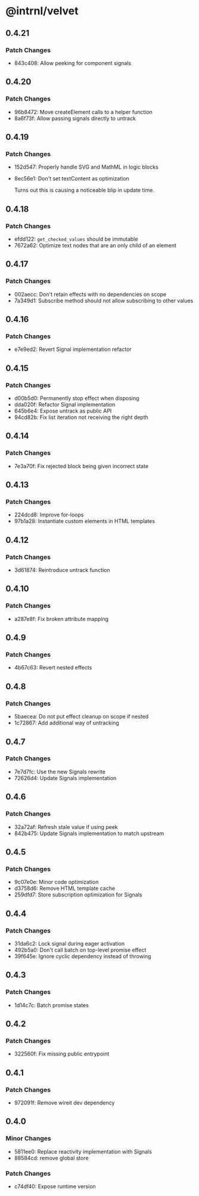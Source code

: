# @intrnl/velvet

## 0.4.21

### Patch Changes

- 843c408: Allow peeking for component signals

## 0.4.20

### Patch Changes

- 96b8472: Move createElement calls to a helper function
- 8a6f73f: Allow passing signals directly to untrack

## 0.4.19

### Patch Changes

- 152d547: Properly handle SVG and MathML in logic blocks
- 8ec56e1: Don't set textContent as optimization

  Turns out this is causing a noticeable blip in update time.

## 0.4.18

### Patch Changes

- efdd122: `get_checked_values` should be immutable
- 7672a62: Optimize text nodes that are an only child of an element

## 0.4.17

### Patch Changes

- 002aecc: Don't retain effects with no dependencies on scope
- 7a349d1: Subscribe method should not allow subscribing to other values

## 0.4.16

### Patch Changes

- e7e9ed2: Revert Signal implementation refactor

## 0.4.15

### Patch Changes

- d00b5d0: Permanently stop effect when disposing
- dda020f: Refactor Signal implementation
- 645b6e4: Expose untrack as public API
- 94cd82b: Fix list iteration not receiving the right depth

## 0.4.14

### Patch Changes

- 7e3a70f: Fix rejected block being given incorrect state

## 0.4.13

### Patch Changes

- 224dcd8: Improve for-loops
- 97b1a28: Instantiate custom elements in HTML templates

## 0.4.12

### Patch Changes

- 3d61874: Reintroduce untrack function

## 0.4.10

### Patch Changes

- a287e8f: Fix broken attribute mapping

## 0.4.9

### Patch Changes

- 4b67c63: Revert nested effects

## 0.4.8

### Patch Changes

- 5baecea: Do not put effect cleanup on scope if nested
- 1c72867: Add additional way of untracking

## 0.4.7

### Patch Changes

- 7e7d7fc: Use the new Signals rewrite
- 72626d4: Update Signals implementation

## 0.4.6

### Patch Changes

- 32a72af: Refresh stale value if using peek
- 842b475: Update Signals implementation to match upstream

## 0.4.5

### Patch Changes

- 9c07e0e: Minor code optimization
- d3758d6: Remove HTML template cache
- 259dfd7: Store subscription optimization for Signals

## 0.4.4

### Patch Changes

- 31da6c2: Lock signal during eager activation
- 492b5a0: Don't call batch on top-level promise effect
- 39f645e: Ignore cyclic dependency instead of throwing

## 0.4.3

### Patch Changes

- 1d14c7c: Batch promise states

## 0.4.2

### Patch Changes

- 322560f: Fix missing public entrypoint

## 0.4.1

### Patch Changes

- 972091f: Remove wireit dev dependency

## 0.4.0

### Minor Changes

- 5811ee0: Replace reactivity implementation with Signals
- 88584cd: remove global store

### Patch Changes

- c74df40: Expose runtime version
